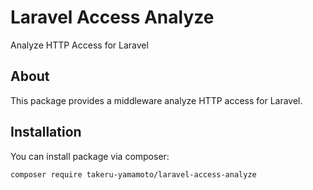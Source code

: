 # Laravel Access Analyze

Analyze HTTP Access for Laravel

## About

This package provides a middleware analyze HTTP access for Laravel.

## Installation

You can install package via composer:

```
composer require takeru-yamamoto/laravel-access-analyze
```
